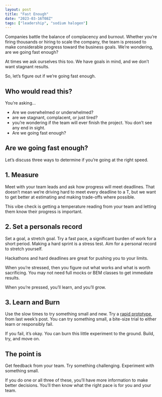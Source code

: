 ```yaml
---
layout: post
title: "Fast Enough"
date: "2023-03-16T08Z"
tags: ["leadership", "sodium halogen"]
---
```


Companies battle the balance of complacency and burnout. Whether you’re firing thousands or hiring to scale the company, the team is pressed to make considerable progress toward the business goals. We’re wondering, are we going fast enough?

At times we ask ourselves this too. We have goals in mind, and we don’t want stagnant results.

So, let’s figure out if we’re going fast enough.

## Who would read this?

You’re asking…

- Are we overwhelmed or underwhelmed?
- are we stagnant, complacent, or just tired?
- you’re wondering if the team will ever finish the project. You don’t see any end in sight.
- Are we going fast enough?

## Are we going fast enough?

Let’s discuss three ways to determine if you’re going at the right speed.

## 1. Measure

Meet with your team leads and ask how progress will meet deadlines. That doesn’t mean we’re driving hard to meet every deadline to a T, but we want to get better at estimating and making trade-offs where possible.

This vibe check is getting a temperature reading from your team and letting them know their progress is important.

## 2. Set a personals record

Set a goal, a stretch goal. Try a fast pace, a significant burden of work for a short period. Making a hard sprint is a stress test. Aim for a personal record to stretch yourself.

Hackathons and hard deadlines are great for pushing you to your limits.

When you’re stressed, then you figure out what works and what is worth sacrificing. You may not need full mocks or BEM classes to get immediate results.

When you’re pressed, you’ll learn, and you’ll grow.

## 3. Learn and Burn

Use the slow times to try something small and new. Try a [rapid prototype](/rapid-prototyping-framework), from last week’s post. You can try something small, a bite-size trial to either learn or responsibly fail.

If you fail, it’s okay. You can burn this little experiment to the ground. Build, try, and move on.

## The point is

Get feedback from your team. Try something challenging. Experiment with something small.

If you do one or all three of these, you’ll have more information to make better decisions. You’ll then know what the right pace is for you and your team.
